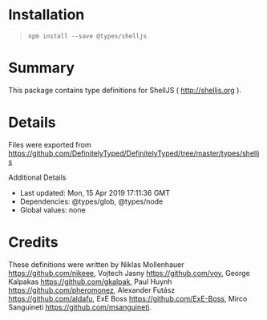 # Installation
> `npm install --save @types/shelljs`

# Summary
This package contains type definitions for ShellJS ( http://shelljs.org ).

# Details
Files were exported from https://github.com/DefinitelyTyped/DefinitelyTyped/tree/master/types/shelljs

Additional Details
 * Last updated: Mon, 15 Apr 2019 17:11:36 GMT
 * Dependencies: @types/glob, @types/node
 * Global values: none

# Credits
These definitions were written by Niklas Mollenhauer <https://github.com/nikeee>, Vojtech Jasny <https://github.com/voy>, George Kalpakas <https://github.com/gkalpak>, Paul Huynh <https://github.com/pheromonez>, Alexander Futász <https://github.com/aldafu>, ExE Boss <https://github.com/ExE-Boss>, Mirco Sanguineti <https://github.com/msanguineti>.
